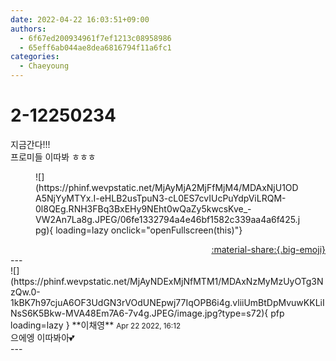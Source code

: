 ```yaml
---
date: 2022-04-22 16:03:51+09:00
authors:
  - 6f67ed200934961f7ef1213c08958986
  - 65eff6ab044ae8dea6816794f11a6fc1
categories:
  - Chaeyoung
---
```


# 2-12250234

<div class="post-container" markdown="1">
<div class="content-container md-sidebar__scrollwrap" markdown="1">

지금간다!!!<br>프로미들 이따봐 ㅎㅎㅎ
<figure markdown="1">
![](https://phinf.wevpstatic.net/MjAyMjA2MjFfMjM4/MDAxNjU1ODA5NjYyMTYx.I-eHLB2usTpuN3-cL0ES7cvIUcPuYdpViLRQM-0l8QEg.RNH3FBq3BxEHy9NEht0wQaZy5kwcsKve_-VW2An7La8g.JPEG/06fe1332794a4e46bf1582c339aa4a6f425.jpg){ loading=lazy onclick="openFullscreen(this)"}
</figure>


</div>
</div>

<div style="text-align: right;" markdown="1">
<a href="https://weverse.io/fromis9/fanpost/2-12250234" style="text-align: right;">:material-share:{.big-emoji}</a>
</div>
---

<div class="comments-container md-sidebar__scrollwrap" markdown="1">
<div class="comment" markdown="1">
<div class='id-container' markdown="1">
![](https://phinf.wevpstatic.net/MjAyNDExMjNfMTM1/MDAxNzMyMzUyOTg3NzQw.0-1kBK7h97cjuA6OF3UdGN3rVOdUNEpwj77IqOPB6i4g.vliiUmBtDpMvuwKKLiINsS6K5Bkw-MVA48Em7A6-7v4g.JPEG/image.jpg?type=s72){ pfp loading=lazy }
**<span class="artist">이채영</span>** <small>Apr 22 2022, 16:12</small><br>
</div>
<div class='comment-body' markdown="1">
으에엥 이따봐아💕
</div>
</div>
</div>
---
